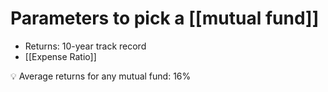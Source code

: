 # Parameters to pick a [[mutual fund]]

- Returns: 10-year track record
- [[Expense Ratio]]

💡 Average returns for any mutual fund: 16%